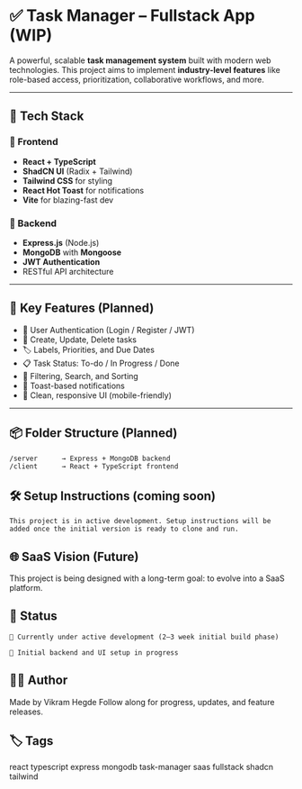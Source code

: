 # ✅ Task Manager – Fullstack App (WIP)

A powerful, scalable **task management system** built with modern web technologies. This project aims to implement **industry-level features** like role-based access, prioritization, collaborative workflows, and more.

---

## 🧰 Tech Stack

### 🔹 Frontend
- **React + TypeScript**
- **ShadCN UI** (Radix + Tailwind)
- **Tailwind CSS** for styling
- **React Hot Toast** for notifications
- **Vite** for blazing-fast dev

### 🔹 Backend
- **Express.js** (Node.js)
- **MongoDB** with **Mongoose**
- **JWT Authentication**
- RESTful API architecture

---

## 🚀 Key Features (Planned)

- 🔐 User Authentication (Login / Register / JWT)
- 🧾 Create, Update, Delete tasks
- 🏷️ Labels, Priorities, and Due Dates
- 📋 Task Status: To-do / In Progress / Done
- 🧠 Filtering, Search, and Sorting
- 💬 Toast-based notifications
- 🎨 Clean, responsive UI (mobile-friendly)

---

## 📦 Folder Structure (Planned)

```txt
/server      → Express + MongoDB backend  
/client      → React + TypeScript frontend
```

## 🛠️ Setup Instructions (coming soon)

    This project is in active development. Setup instructions will be added once the initial version is ready to clone and run.

## 🌐 SaaS Vision (Future)

This project is being designed with a long-term goal: to evolve into a SaaS platform.


## 📌 Status

    🔨 Currently under active development (2–3 week initial build phase)

    📂 Initial backend and UI setup in progress

## 👨‍💻 Author

Made by Vikram Hegde
Follow along for progress, updates, and feature releases.
## 🏷️ Tags

react typescript express mongodb task-manager saas fullstack shadcn tailwind
